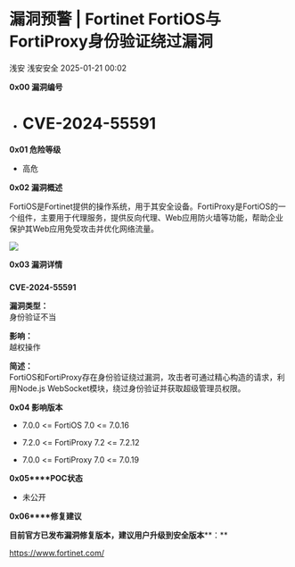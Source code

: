 #  漏洞预警 | Fortinet FortiOS与FortiProxy身份验证绕过漏洞   
浅安  浅安安全   2025-01-21 00:02  
  
**0x00 漏洞编号**  
- # CVE-2024-55591  
  
**0x01 危险等级**  
- 高危  
  
**0x02 漏洞概述**  
  
FortiOS是Fortinet提供的操作系统，用于其安全设备。FortiProxy是FortiOS的一个组件，主要用于代理服务，提供反向代理、Web应用防火墙等功能，帮助企业保护其Web应用免受攻击并优化网络流量。  
  
![](https://mmbiz.qpic.cn/sz_mmbiz_png/7stTqD182SU1ibQ8sYR4TvrgDEIO9AXibfKFIopibSrR0Mp0me9xDjXtCzSPic2IVCOY1hkEeBBglLO9zQyicL3N8BA/640?wx_fmt=png&from=appmsg "")  
  
**0x03 漏洞详情**  
###   
  
**CVE-2024-55591**  
  
**漏洞类型：**  
身份验证不当  
  
**影响：**  
越权操作  
  
**简述：**  
FortiOS和FortiProxy存在身份验证绕过漏洞，攻击者可通过精心构造的请求，利用Node.js WebSocket模块，绕过身份验证并获取超级管理员权限。  
  
**0x04 影响版本**  
- 7.0.0 <= FortiOS 7.0 <= 7.0.16  
  
- 7.2.0 <= FortiProxy 7.2 <= 7.2.12  
  
- 7.0.0 <= FortiProxy 7.0 <= 7.0.19  
  
**0x05****POC状态**  
- 未公开  
  
**0x06****修复建议**  
  
**目前官方已发布漏洞修复版本，建议用户升级到安全版本****：**  
  
https://www.fortinet.com/  
  
  
  
